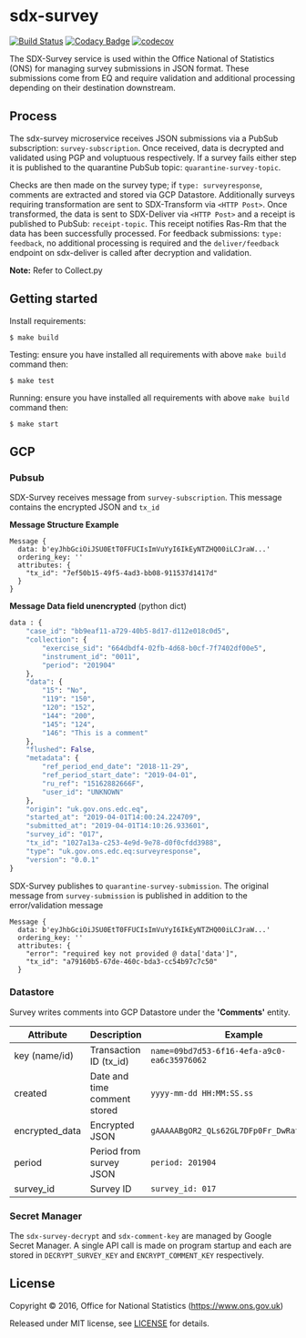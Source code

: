 # sdx-survey

[![Build Status](https://github.com/ONSdigital/sdx-survey/workflows/Build/badge.svg)](https://github.com/ONSdigital/sdx-survey) [![Codacy Badge](https://api.codacy.com/project/badge/Grade/0d8f1899b0054322b9d0ec8f2bd62d86)](https://www.codacy.com/app/ons-sdc/sdx-survey?utm_source=github.com&amp;utm_medium=referral&amp;utm_content=ONSdigital/sdx-survey&amp;utm_campaign=Badge_Grade) [![codecov](https://codecov.io/gh/ONSdigital/sdx-survey/branch/main/graph/badge.svg)](https://codecov.io/gh/ONSdigital/sdx-survey)

The SDX-Survey service is used within the Office National of Statistics (ONS) for managing survey submissions in JSON
format. These submissions come from EQ and require validation and additional processing depending on their destination downstream.

## Process

The sdx-survey microservice receives JSON submissions via a PubSub subscription: `survey-subscription`. Once received, 
data is decrypted and validated using PGP and voluptuous respectively. If a survey fails either step it is published to
the quarantine PubSub topic: `quarantine-survey-topic`. 

Checks are then made on the survey type; if `type: surveyresponse`, comments are extracted and stored via GCP Datastore. Additionally 
surveys requiring transformation are sent to SDX-Transform via `<HTTP Post>`. Once transformed, the data is sent to SDX-Deliver
via `<HTTP Post>` and a receipt is published to PubSub: `receipt-topic`. This receipt notifies Ras-Rm that the data has been
successfully processed. For feedback submissions: `type: feedback`, no additional processing is required and the 
`deliver/feedback` endpoint on sdx-deliver is called after decryption and validation.

**Note:** Refer to Collect.py

## Getting started
Install requirements:
```shell
$ make build
```

Testing:
ensure you have installed all requirements with above `make build` command then:
```shell
$ make test
```

Running:
ensure you have installed all requirements with above `make build` command then:
```shell
$ make start
```

## GCP

### Pubsub

SDX-Survey receives message from `survey-subscription`. This message contains the encrypted JSON and `tx_id`

**Message Structure Example**
```code
Message {
  data: b'eyJhbGciOiJSU0EtT0FFUCIsImVuYyI6IkEyNTZHQ00iLCJraW...'
  ordering_key: ''
  attributes: {
    "tx_id": "7ef50b15-49f5-4ad3-bb08-911537d1417d"
  }
}
```

**Message Data field unencrypted**
(python dict)
```python
data : {
    "case_id": "bb9eaf11-a729-40b5-8d17-d112e018c0d5",
    "collection": {
        "exercise_sid": "664dbdf4-02fb-4d68-b0cf-7f7402df00e5",
        "instrument_id": "0011",
        "period": "201904"
    },
    "data": {
        "15": "No",
        "119": "150",
        "120": "152",
        "144": "200",
        "145": "124",
        "146": "This is a comment"
    },
    "flushed": False,
    "metadata": {
        "ref_period_end_date": "2018-11-29",
        "ref_period_start_date": "2019-04-01",
        "ru_ref": "15162882666F",
        "user_id": "UNKNOWN"
    },
    "origin": "uk.gov.ons.edc.eq",
    "started_at": "2019-04-01T14:00:24.224709",
    "submitted_at": "2019-04-01T14:10:26.933601",
    "survey_id": "017",
    "tx_id": "1027a13a-c253-4e9d-9e78-d0f0cfdd3988",
    "type": "uk.gov.ons.edc.eq:surveyresponse",
    "version": "0.0.1"
}       
```

SDX-Survey publishes to `quarantine-survey-submission`. The original message from `survey-submission` 
is published in addition to the error/validation message 

```code
Message {
  data: b'eyJhbGciOiJSU0EtT0FFUCIsImVuYyI6IkEyNTZHQ00iLCJraW...'
  ordering_key: ''
  attributes: {
    "error": "required key not provided @ data['data']",
    "tx_id": "a79160b5-67de-460c-bda3-cc54b97c7c50"
  }
```


### Datastore
Survey writes comments into GCP Datastore under the **'Comments'** entity.

| Attribute       | Description                  | Example
|-----------------|------------------------------|----------------
| key (name/id)   | Transaction ID (tx_id)       | `name=09bd7d53-6f16-4efa-a9c0-ea6c35976062`
| created         | Date and time comment stored | `yyyy-mm-dd HH:MM:SS.ss`
| encrypted_data  | Encrypted JSON               | `gAAAAABgOR2_QLs62GL7DFp0Fr_DwRatIQlWK...`
| period          | Period from survey JSON      | `period: 201904`
| survey_id       | Survey ID                    | `survey_id: 017`


### Secret Manager
The `sdx-survey-decrypt` and `sdx-comment-key` are managed by Google Secret Manager. A single API call is made on program startup
and each are stored in `DECRYPT_SURVEY_KEY` and `ENCRYPT_COMMENT_KEY` respectively.

## License

Copyright © 2016, Office for National Statistics (https://www.ons.gov.uk)

Released under MIT license, see [LICENSE](LICENSE) for details.
